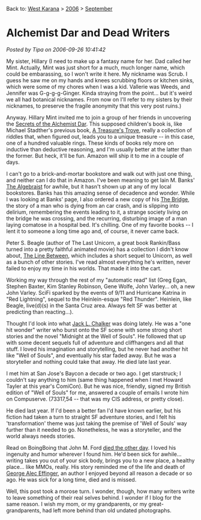 Back to: [West Karana](/posts/westkarana.md) > [2006](/posts/2006/westkarana.md) > [September](./westkarana.md)
# Alchemist Dar and Dead Writers

*Posted by Tipa on 2006-09-26 10:41:42*

My sister, Hillary (I need to make up a fantasy name for her. Dad called her Mint. Actually, Mint was just short for a much, much longer name, which could be embarassing, so I won't write it here. My nickname was Scrub. I guess he saw me on my hands and knees scrubbing floors or kitchen sinks, which were some of my chores when I was a kid. Vallerie was Weeds, and Jennifer was G-g-g-g-Ginger. Kinda straying from the point... but it's weird we all had botanical nicknames. From now on I'll refer to my sisters by their nicknames, to preserve the fragile anonymity that this very post ruins.)

Anyway. Hillary Mint invited me to join a group of her friends in uncovering the [Secrets of the Alchemist Dar](http://www.amazon.com/exec/obidos/tg/detail/-/0976061880/ref=ord_cart_shr/103-5900920-0209419?%5Fencoding=UTF8&m=ATVPDKIKX0DER&v=glance "Secrets of the Alchemist Dar"). This supposed children's book is, like Michael Stadther's previous book, [A Treasure's Trove](http://www.amazon.com/Treasures-Trove-Treasure-Parents-Children/dp/0976061805/sr=1-4/qid=1159288557/ref=sr_1_4/103-5900920-0209419?ie=UTF8&s=books "A Treasure's Trove"), really a collection of riddles that, when figured out, leads you to a unique treasure -- in this case, one of a hundred valuable rings.
These kinds of books rely more on inductive than deductive reasoning, and I'm usually better at the latter than the former. But heck, it'll be fun. Amazon will ship it to me in a couple of days.

I can't go to a brick-and-mortar bookstore and walk out with just one thing, and neither can I do that in Amazon. I've been meaning to get Iain M. Banks' [The Algebraist](http://www.amazon.com/exec/obidos/tg/detail/-/1597800449/ref=ord_cart_shr/103-5900920-0209419?%5Fencoding=UTF8&m=ATVPDKIKX0DER&v=glance) for awhile, but it hasn't shown up at any of my local bookstores. Banks has this amazing sense of decadence and wonder. While I was looking at Banks' page, I also ordered a new copy of his [The Bridge](http://www.amazon.com/exec/obidos/tg/detail/-/0061053589/ref=ord_cart_shr/103-5900920-0209419?%5Fencoding=UTF8&m=ATVPDKIKX0DER&v=glance), the story of a man who is dying from an car crash, and is slipping into delirium, remembering the events leading to it, a strange society living on the bridge he was crossing, and the recurring, disturbing image of a man laying comatose in a hospital bed. It's chilling. One of my favorite books -- I lent it to someone a long time ago and, of course, it never came back.

Peter S. Beagle (author of The Last Unicorn, a great book Rankin/Bass turned into a pretty faithful animated movie) has a collection I didn't know about, [The Line Between](http://www.amazon.com/Line-Between-Peter-S-Beagle/dp/1892391368/sr=1-1/qid=1159289402/ref=sr_1_1/103-5900920-0209419?ie=UTF8&s=books), which includes a short sequel to Unicorn, as well as a bunch of other stories. I've read almost everything he's written, never failed to enjoy my time in his worlds. That made it into the cart.

Working my way through the rest of my "automatic read" list (Greg Egan, Stephen Baxter, Kim Stanley Robinson, Gene Wolfe, John Varley... oh, a new John Varley. SciFi sparked by the events of 9/11 and Hurricane Katrina in "Red Lightning", sequel to the Heinlein-esque "Red Thunder". Heinlein, like Beagle, live(d)(s) in the Santa Cruz area. Always felt SF was better at predicting than reacting...).

Thought I'd look into what [Jack L. Chalker](http://www.jackchalker.com/) was doing lately. He was a "one hit wonder" writer who burst onto the SF scene with some strong short stories and the novel "Midnight at the Well of Souls". He followed that up with some decent sequels full of adventure and cliffhangers and all that stuff. I loved his imagination and storytelling, but he never had another hit like "Well of Souls", and eventually his star faded away. But he was a storyteller and nothing could take that away. He died late last year.

I met him at San Jose's Baycon a decade or two ago. I get starstruck; I couldn't say anything to him (same thing happened when I met Howard Tayler at this year's ComiCon). But he was nice, friendly, signed my British edition of "Well of Souls" for me, answered a couple of emails I wrote him on Compuserve. (73317,54 -- that was my CIS address, or pretty close).

He died last year. If I'd been a better fan I'd have known earlier, but his fiction had taken a turn to straight SF adventure stories, and I felt his 'transformation' theme was just taking the premise of 'Well of Souls' way further than it needed to go. Nonetheless, he was a storyteller, and the world always needs stories.

Read on BoingBoing that John M. Ford [died the other day](http://nielsenhayden.com/makinglight/archives/008033.html#008033). I loved his ingenuity and humor wherever I found him. He'd been sick for awhile... writing takes you out of your sick body, brings you to a new place, a healthy place... like MMOs, really. His story reminded me of the life and death of [George Alec Effinger](http://en.wikipedia.org/wiki/George_Alec_Effinger), an author I enjoyed beyond all reason a decade or so ago. He was sick for a long time, died and is missed.

Well, this post took a morose turn. I wonder, though, how many writers write to leave something of their real selves behind. I wonder if I blog for the same reason. I wish my mom, or my grandparents, or my great-grandparents, had left more behind than old undated photographs.
